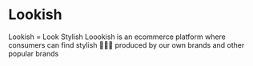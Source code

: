 # Lookish
Lookish = Look Stylish
Loookish is an ecommerce platform where consumers can find stylish 👗👚👕 produced by our own brands and other popular brands 